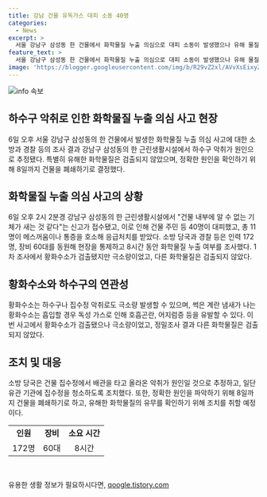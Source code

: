 ```yaml
---
title: 강남 건물 유독가스 대피 소동 40명
categories:
  - News
excerpt: >
  서울 강남구 삼성동 한 건물에서 화학물질 누출 의심으로 대피 소동이 발생했으나 유해 물질은 발견되지 않았음. 40명 중 11명이 통증 등을 호소하며 응급처치를 받았고, 황화수소가 검출됐지만 극소량이었음. 당국은 하수구나 집수정 악취가 원인으로 추정하고 정확한 원인을 파악하기 위해 8일까지 건물을 폐쇄하기로 결정함. (150자)
feature_text: >
  서울 강남구 삼성동 한 건물에서 화학물질 누출 의심으로 대피 소동이 발생했으나 유해 물질은 발견되지 않았음. 40명 중 11명이 통증 등을 호소하며 응급처치를 받았고, 황화수소가 검출됐지만 극소량이었음. 당국은 하수구나 집수정 악취가 원인으로 추정하고 정확한 원인을 파악하기 위해 8일까지 건물을 폐쇄하기로 결정함. (150자)
image: 'https://blogger.googleusercontent.com/img/b/R29vZ2xl/AVvXsEixyZcFfHzMRdzZMjFBmAUKJYCLCGyLL1o632UiGVXcaFdKo_bkvkuCioo0uUKlGfBVcT3P84aROyZIXSBEx3Aw5nCQ3pTgDom1WDC4m8eifvWiAmWEEVb4x6G_l8C0QH225ldMjyaFvpxGEBGNO37VmDTDMHGhJPq73UglMfDca1-0aw/s1600/blogspot.png'
---
```


<p><img src="https://blogger.googleusercontent.com/img/b/R29vZ2xl/AVvXsEixyZcFfHzMRdzZMjFBmAUKJYCLCGyLL1o632UiGVXcaFdKo_bkvkuCioo0uUKlGfBVcT3P84aROyZIXSBEx3Aw5nCQ3pTgDom1WDC4m8eifvWiAmWEEVb4x6G_l8C0QH225ldMjyaFvpxGEBGNO37VmDTDMHGhJPq73UglMfDca1-0aw/s1600/blogspot.png" alt="info 속보" /></p>

<h2 data-ke-size="size26">하수구 악취로 인한 화학물질 누출 의심 사고 현장</h2>

<p data-ke-size="size16">6일 오후 서울 강남구 삼성동의 한 건물에서 발생한 화학물질 누출 의심 사고에 대한 소방과 경찰 등의 조사 결과 강남구 삼성동의 한 근린생활시설에서 하수구 악취가 원인으로 추정됐다. 특별히 유해한 화학물질은 검출되지 않았으며, 정확한 원인을 확인하기 위해 8일까지 건물을 폐쇄하기로 결정했다.</p>

<h2 data-ke-size="size26">화학물질 누출 의심 사고의 상황</h2>

<p data-ke-size="size16">6일 오후 2시 2분경 강남구 삼성동의 한 근린생활시설에서 "건물 내부에 알 수 없는 기체가 새는 것 같다"는 신고가 접수됐고, 이로 인해 건물 주민 등 40명이 대피했고, 총 11명이 메스꺼움이나 통증을 호소해 응급처치를 받았다. 소방 당국과 경찰 등은 인력 172명, 장비 60대를 동원해 현장을 통제하고 8시간 동안 화학물질 누출 여부를 조사했다. 1차 조사에서 황화수소가 검출됐지만 극소량이었고, 다른 화학물질은 검출되지 않았다.</p>

<h2 data-ke-size="size26">황화수소와 하수구의 연관성</h2>

<p data-ke-size="size16">황화수소는 하수구나 집수정 악취로도 극소량 발생할 수 있으며, 썩은 계란 냄새가 나는 황화수소는 흡입할 경우 독성 가스로 인해 호흡곤란, 어지럼증 등을 유발할 수 있다. 이번 사고에서 황화수소가 검출됐으나 극소량이었고, 정밀조사 결과 다른 화학물질은 검출되지 않았다.</p>

<h2 data-ke-size="size26">조치 및 대응</h2>

<p data-ke-size="size16">소방 당국은 건물 집수정에서 배관을 타고 올라온 악취가 원인일 것으로 추정하고, 일단 유관 기관에 집수정을 청소하도록 조치했다. 또한, 정확한 원인을 파악하기 위해 8일까지 건물을 폐쇄하기로 하고, 유해한 화학물질의 유무를 확인하기 위해 조치를 취할 예정이다.  </p>

<table>
    <tr>
        <td style="text-align: center; height: 17px;"><b>인원</b></td>
        <td style="text-align: center; height: 17px;"><b>장비</b></td>
        <td style="text-align: center; height: 17px;"><b>소요 시간</b></td>
    </tr>
    <tr>
        <td style="text-align: center; height: 17px;">172명</td>
        <td style="text-align: center; height: 17px;">60대</td>
        <td style="text-align: center; height: 17px;">8시간</td>
    </tr>
</table>

<p data-ke-size="size16">&nbsp;</p>
유용한 생활 정보가 필요하시다면, <a href="https://qoogle.tistory.com" rel="dofollow">qoogle.tistory.com</a>



